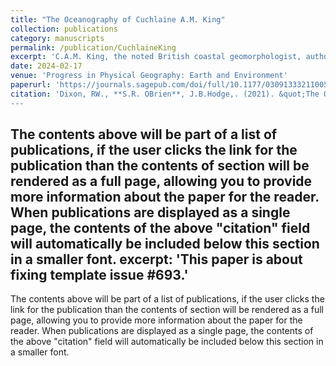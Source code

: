 ```yaml
---
title: "The Oceanography of Cuchlaine A.M. King"
collection: publications
category: manuscripts
permalink: /publication/CuchlaineKing
excerpt: 'C.A.M. King, the noted British coastal geomorphologist, authored two books in a three-year period. Beaches and Coasts in 1959 was a major contribution to coastal geomorphology, whereas Oceanography for Geographers represents King’s attempt to show the importance of the oceans to all of geography. Their approaches and pedagogy differ, but their lessons remain relevant today.'
date: 2024-02-17
venue: 'Progress in Physical Geography: Earth and Environment'
paperurl: 'https://journals.sagepub.com/doi/full/10.1177/03091333211005287'
citation: 'Dixon, RW., **S.R. OBrien**, J.B.Hodge,. (2021). &quot;The Oceanography of Cuchlaine A.M. King&quot; <i>Progress in Physical Geography: Earth and Environment</i>. 1.''
---
```


The contents above will be part of a list of publications, if the user clicks the link for the publication than the contents of section will be rendered as a full page, allowing you to provide more information about the paper for the reader. When publications are displayed as a single page, the contents of the above "citation" field will automatically be included below this section in a smaller font.
excerpt: 'This paper is about fixing template issue #693.'
---

The contents above will be part of a list of publications, if the user clicks the link for the publication than the contents of section will be rendered as a full page, allowing you to provide more information about the paper for the reader. When publications are displayed as a single page, the contents of the above "citation" field will automatically be included below this section in a smaller font.
